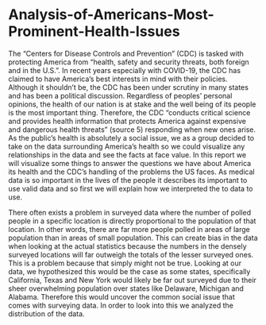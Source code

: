 # Analysis-of-Americans-Most-Prominent-Health-Issues

The “Centers for Disease Controls and Prevention” (CDC) is tasked with protecting America from “health, safety and security threats, both foreign and in the U.S.”. In recent years especially with COVID-19, the CDC has claimed to have America’s best interests in mind with their policies. Although it shouldn’t be, the CDC has been under scrutiny in many states and has been a political discussion. Regardless of peoples’ personal opinions, the health of our nation is at stake and the well being of its people is the most important thing. Therefore, the CDC “conducts critical science and provides health information that protects America against expensive and dangerous health threats” (source 5) responding when new ones arise. As the public’s health is absolutely a social issue, we as a group decided to take on the data surrounding America’s health so we could visualize any relationships in the data and see the facts at face value. In this report we will visualize some things to answer the questions we have about America its health and the CDC’s handling of the problems the US faces. As medical data is so important in the lives of the people it describes its important to use valid data and so first we will explain how we interpreted the to data to use.

There often exists a problem in surveyed data where the number of polled people in a specific location is directly proportional to the population of that location. In other words, there are far more people polled in areas of large population than in areas of small population. This can create bias in the data when looking at the actual statistics because the numbers in the densely surveyed locations will far outweigh the totals of the lesser surveyed ones. This is a problem because that simply might not be true. Looking at our data, we hypothesized this would be the case as some states, specifically California, Texas and New York would likely be far out surveyed due to their sheer overwhelming population over states like Delaware, Michigan and Alabama. Therefore this would uncover the common social issue that comes with surveying data. In order to look into this we analyzed the distribution of the data.
